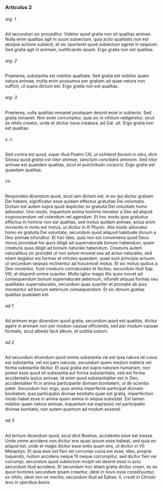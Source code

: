 ### Articulus 2

###### arg. 1
Ad secundum sic proceditur. Videtur quod gratia non sit qualitas animae. Nulla enim qualitas agit in suum subiectum, quia actio qualitatis non est absque actione subiecti, et sic oporteret quod subiectum ageret in seipsum. Sed gratia agit in animam, iustificando ipsam. Ergo gratia non est qualitas.

###### arg. 2
Praeterea, substantia est nobilior qualitate. Sed gratia est nobilior quam natura animae, multa enim possumus per gratiam ad quae natura non sufficit, ut supra dictum est. Ergo gratia non est qualitas.

###### arg. 3
Praeterea, nulla qualitas remanet postquam desinit esse in subiecto. Sed gratia remanet. Non enim corrumpitur, quia sic in nihilum redigeretur, sicut ex nihilo creatur, unde et dicitur nova creatura, ad Gal. ult. Ergo gratia non est qualitas.

###### s. c.
Sed contra est quod, super illud Psalmi CIII, *ut exhilaret faciem in oleo*, dicit Glossa quod *gratia est nitor animae, sanctum concilians amorem*. Sed nitor animae est quaedam qualitas, sicut et pulchritudo corporis. Ergo gratia est quaedam qualitas.

###### co.
Respondeo dicendum quod, sicut iam dictum est, in eo qui dicitur gratiam Dei habere, significatur esse quidam effectus gratuitae Dei voluntatis. Dictum est autem supra quod dupliciter ex gratuita Dei voluntate homo adiuvatur. Uno modo, inquantum anima hominis movetur a Deo ad aliquid cognoscendum vel volendum vel agendum. Et hoc modo ipse gratuitus effectus in homine non est qualitas, sed motus quidam animae, actus enim moventis in moto est motus, ut dicitur in III Physic. Alio modo adiuvatur homo ex gratuita Dei voluntate, secundum quod aliquod habituale donum a Deo animae infunditur. Et hoc ideo, quia non est conveniens quod Deus minus provideat his quos diligit ad supernaturale bonum habendum, quam creaturis quas diligit ad bonum naturale habendum. Creaturis autem naturalibus sic providet ut non solum moveat eas ad actus naturales, sed etiam largiatur eis formas et virtutes quasdam, quae sunt principia actuum, ut secundum seipsas inclinentur ad huiusmodi motus. Et sic motus quibus a Deo moventur, fiunt creaturis connaturales et faciles; secundum illud Sap. VIII, et disponit omnia suaviter. Multo igitur magis illis quos movet ad consequendum bonum supernaturale aeternum, infundit aliquas formas seu qualitates supernaturales, secundum quas suaviter et prompte ab ipso moveantur ad bonum aeternum consequendum. Et sic donum gratiae qualitas quaedam est.

###### ad 1
Ad primum ergo dicendum quod gratia, secundum quod est qualitas, dicitur agere in animam non per modum causae efficientis, sed per modum causae formalis, sicut albedo facit album, et iustitia iustum.

###### ad 2
Ad secundum dicendum quod omnis substantia vel est ipsa natura rei cuius est substantia, vel est pars naturae, secundum quem modum materia vel forma substantia dicitur. Et quia gratia est supra naturam humanam, non potest esse quod sit substantia aut forma substantialis, sed est forma accidentalis ipsius animae. Id enim quod substantialiter est in Deo, accidentaliter fit in anima participante divinam bonitatem, ut de scientia patet. Secundum hoc ergo, quia anima imperfecte participat divinam bonitatem, ipsa participatio divinae bonitatis quae est gratia, imperfectiori modo habet esse in anima quam anima in seipsa subsistat. Est tamen nobilior quam natura animae, inquantum est expressio vel participatio divinae bonitatis, non autem quantum ad modum essendi.

###### ad 3
Ad tertium dicendum quod, sicut dicit Boetius, accidentis esse est inesse. Unde omne accidens non dicitur ens quasi ipsum esse habeat, sed quia eo aliquid est, unde et magis dicitur esse entis quam ens, ut dicitur in VII Metaphys. Et quia eius est fieri vel corrumpi cuius est esse, ideo, proprie loquendo, nullum accidens neque fit neque corrumpitur, sed dicitur fieri vel corrumpi, secundum quod subiectum incipit vel desinit esse in actu secundum illud accidens. Et secundum hoc etiam gratia dicitur creari, ex eo quod homines secundum ipsam creantur, idest in novo esse constituuntur, ex nihilo, idest non ex meritis; secundum illud ad Ephes. II, *creati in Christo Iesu in operibus bonis*.

